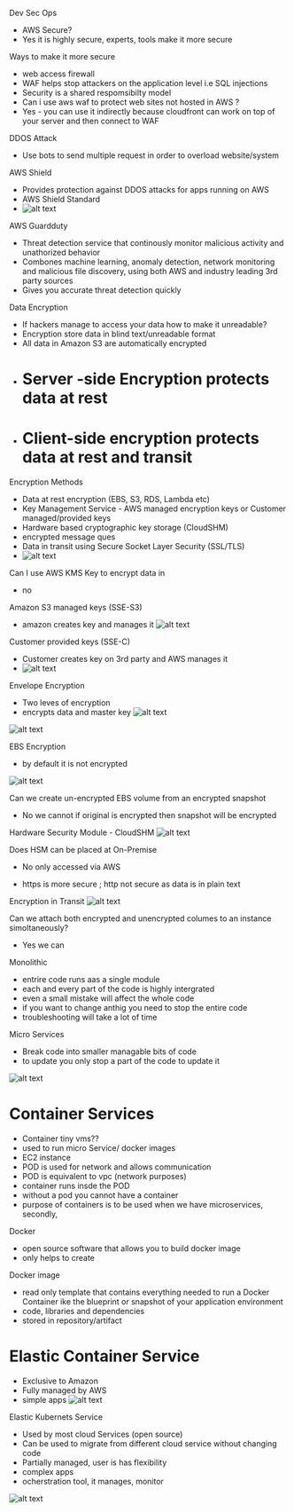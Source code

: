 Dev Sec Ops

- AWS Secure?
- Yes it is highly secure, experts, tools make it more secure

Ways to make it more secure

- web access firewall
- WAF helps stop attackers on the application level i.e SQL injections
- Security is a shared respomsibilty model
- Can i use aws waf to protect web sites not hosted in AWS ?
- Yes - you can use it indirectly because cloudfront can work on top of your server and then connect to WAF

DDOS Attack

- Use bots to send multiple request in order to overload website/system

AWS Shield

- Provides protection against DDOS attacks for apps running on AWS
- AWS Shield Standard
- ![alt text](image.png)

AWS Guardduty

- Threat detection service that continously monitor malicious activity and unathorized behavior
- Combones machine learning, anomaly detection, network monitoring and malicious file discovery, using both AWS and industry leading 3rd party sources
- Gives you accurate threat detection quickly

Data Encryption

- If hackers manage to access your data how to make it unreadable?
- Encryption store data in blind text/unreadable format
- All data in Amazon S3 are automatically encrypted
- # Server -side Encryption protects data at rest
- # Client-side encryption protects data at rest and transit

Encryption Methods

- Data at rest encryption (EBS, S3, RDS, Lambda etc)
- Key Management Service - AWS managed encryption keys or Customer managed/provided keys
- Hardware based cryptographic key storage (CloudSHM)
- encrypted message ques
- Data in transit using Secure Socket Layer Security (SSL/TLS)
- ![alt text](image-1.png)

Can I use AWS KMS Key to encrypt data in

- no

Amazon S3 managed keys (SSE-S3)

- amazon creates key and manages it
  ![alt text](image-2.png)

Customer provided keys (SSE-C)

- Customer creates key on 3rd party and AWS manages it
- ![alt text](image-3.png)

Envelope Encryption

- Two leves of encryption
- encrypts data and master key
  ![alt text](image-4.png)

![alt text](image-5.png)

EBS Encryption

- by default it is not encrypted

![alt text](image-6.png)

Can we create un-encrypted EBS volume from an encrypted snapshot

- No we cannot if original is encrypted then snapshot will be encrypted

Hardware Security Module - CloudSHM
![alt text](image-7.png)

Does HSM can be placed at On-Premise

- No only accessed via AWS

* https is more secure ; http not secure as data is in plain text

Encryption in Transit
![alt text](image-8.png)

Can we attach both encrypted and unencrypted columes to an instance simoltaneously?

- Yes we can

Monolithic

- entrire code runs aas a single module
- each and every part of the code is highly intergrated
- even a small mistake will affect the whole code
- if you want to change anthig you need to stop the entire code
- troubleshooting will take a lot of time

Micro Services

- Break code into smaller managable bits of code
- to update you only stop a part of the code to update it

![alt text](image-9.png)

# Container Services

- Container tiny vms??
- used to run micro Service/ docker images
- EC2 instance
- POD is used for network and allows communication
- POD is equivalent to vpc (network purposes)
- container runs insde the POD
- without a pod you cannot have a container
- purpose of containers is to be used when we have microservices, secondly,

Docker

- open source software that allows you to build docker image
- only helps to create

Docker image

- read only template that contains everything needed to run a Docker Container ike the blueprint or snapshot of your application environment
- code, libraries and dependencies
- stored in repository/artifact

# Elastic Container Service

- Exclusive to Amazon
- Fully managed by AWS
- simple apps
  ![alt text](image-10.png)

Elastic Kubernets Service

- Used by most cloud Services (open source)
- Can be used to migrate from different cloud service without changing code
- Partially managed, user is has flexibility
- complex apps
- ocherstration tool, it manages, monitor

![alt text](image-11.png)
